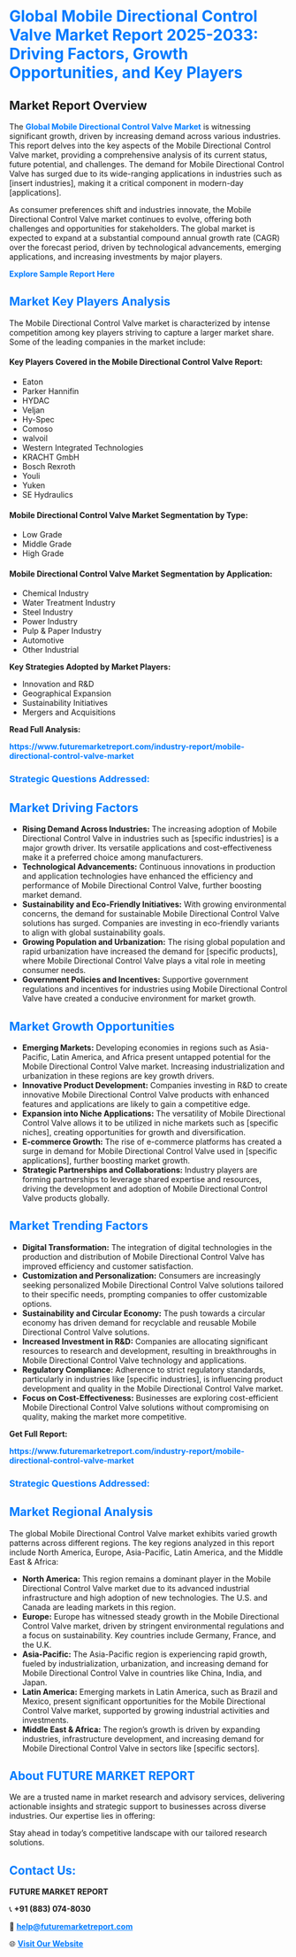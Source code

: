 <h1 style="color: #007BFF;">Global Mobile Directional Control Valve Market Report 2025-2033: Driving Factors, Growth Opportunities, and Key Players</h1>

<section id="overview">
<h2>Market Report Overview</h2>
<p>The <a href="https://www.futuremarketreport.com/industry-report/mobile-directional-control-valve-market" style="color: #007BFF; text-decoration: none;"><strong>Global Mobile Directional Control Valve Market</strong></a> is witnessing significant growth, driven by increasing demand across various industries. This report delves into the key aspects of the Mobile Directional Control Valve market, providing a comprehensive analysis of its current status, future potential, and challenges. The demand for Mobile Directional Control Valve has surged due to its wide-ranging applications in industries such as [insert industries], making it a critical component in modern-day [applications].</p>
<p>As consumer preferences shift and industries innovate, the Mobile Directional Control Valve market continues to evolve, offering both challenges and opportunities for stakeholders. The global market is expected to expand at a substantial compound annual growth rate (CAGR) over the forecast period, driven by technological advancements, emerging applications, and increasing investments by major players.</p>
</section>

<section id="overview">
<p><a href="https://www.futuremarketreport.com/request-sample/reportId=88406" style="color: #007BFF; text-decoration: none;"><strong>Explore Sample Report Here</strong></a></p>
</section>

<section id="key-players">
<h2 style="color: #007BFF;">Market Key Players Analysis</h2>
<p>The Mobile Directional Control Valve market is characterized by intense competition among key players striving to capture a larger market share. Some of the leading companies in the market include:</p>
<h4>Key Players Covered in the Mobile Directional Control Valve Report:</h4>
<ul><li>Eaton</li><li>Parker Hannifin</li><li>HYDAC</li><li>Veljan</li><li>Hy-Spec</li><li>Comoso</li><li>walvoil</li><li>Western Integrated Technologies</li><li>KRACHT GmbH</li><li>Bosch Rexroth</li><li>Youli</li><li>Yuken</li><li>SE Hydraulics</li></ul>
<h4>Mobile Directional Control Valve Market Segmentation by Type:</h4>
<ul><li>Low Grade</li><li>Middle Grade</li><li>High Grade</li></ul>

<h4>Mobile Directional Control Valve Market Segmentation by Application:</h4>
<ul><li>Chemical Industry</li><li>Water Treatment Industry</li><li>Steel Industry</li><li>Power Industry</li><li>Pulp &amp; Paper Industry</li><li>Automotive</li><li>Other Industrial</li></ul>
<p><strong>Key Strategies Adopted by Market Players:</strong></p>
<ul>
<li>Innovation and R&D</li>
<li>Geographical Expansion</li>
<li>Sustainability Initiatives</li>
<li>Mergers and Acquisitions</li>
</ul>
</section>

<section>
<p><strong>Read Full Analysis: </strong></p><a href="https://www.futuremarketreport.com/industry-report/mobile-directional-control-valve-market" style="color: #007BFF; text-decoration: none;"><strong>https://www.futuremarketreport.com/industry-report/mobile-directional-control-valve-market</strong></a>
<h3 style="color: #007BFF;">Strategic Questions Addressed:</h3>
</section>

<section id="driving-factors">
<h2 style="color: #007BFF;">Market Driving Factors</h2>
<ul>
<li><strong>Rising Demand Across Industries:</strong> The increasing adoption of Mobile Directional Control Valve in industries such as [specific industries] is a major growth driver. Its versatile applications and cost-effectiveness make it a preferred choice among manufacturers.</li>
<li><strong>Technological Advancements:</strong> Continuous innovations in production and application technologies have enhanced the efficiency and performance of Mobile Directional Control Valve, further boosting market demand.</li>
<li><strong>Sustainability and Eco-Friendly Initiatives:</strong> With growing environmental concerns, the demand for sustainable Mobile Directional Control Valve solutions has surged. Companies are investing in eco-friendly variants to align with global sustainability goals.</li>
<li><strong>Growing Population and Urbanization:</strong> The rising global population and rapid urbanization have increased the demand for [specific products], where Mobile Directional Control Valve plays a vital role in meeting consumer needs.</li>
<li><strong>Government Policies and Incentives:</strong> Supportive government regulations and incentives for industries using Mobile Directional Control Valve have created a conducive environment for market growth.</li>
</ul>
</section>

<section id="growth-opportunities">
<h2 style="color: #007BFF;">Market Growth Opportunities</h2>
<ul>
<li><strong>Emerging Markets:</strong> Developing economies in regions such as Asia-Pacific, Latin America, and Africa present untapped potential for the Mobile Directional Control Valve market. Increasing industrialization and urbanization in these regions are key growth drivers.</li>
<li><strong>Innovative Product Development:</strong> Companies investing in R&D to create innovative Mobile Directional Control Valve products with enhanced features and applications are likely to gain a competitive edge.</li>
<li><strong>Expansion into Niche Applications:</strong> The versatility of Mobile Directional Control Valve allows it to be utilized in niche markets such as [specific niches], creating opportunities for growth and diversification.</li>
<li><strong>E-commerce Growth:</strong> The rise of e-commerce platforms has created a surge in demand for Mobile Directional Control Valve used in [specific applications], further boosting market growth.</li>
<li><strong>Strategic Partnerships and Collaborations:</strong> Industry players are forming partnerships to leverage shared expertise and resources, driving the development and adoption of Mobile Directional Control Valve products globally.</li>
</ul>
</section>

<section id="trending-factors">
<h2 style="color: #007BFF;">Market Trending Factors</h2>
<ul>
<li><strong>Digital Transformation:</strong> The integration of digital technologies in the production and distribution of Mobile Directional Control Valve has improved efficiency and customer satisfaction.</li>
<li><strong>Customization and Personalization:</strong> Consumers are increasingly seeking personalized Mobile Directional Control Valve solutions tailored to their specific needs, prompting companies to offer customizable options.</li>
<li><strong>Sustainability and Circular Economy:</strong> The push towards a circular economy has driven demand for recyclable and reusable Mobile Directional Control Valve solutions.</li>
<li><strong>Increased Investment in R&D:</strong> Companies are allocating significant resources to research and development, resulting in breakthroughs in Mobile Directional Control Valve technology and applications.</li>
<li><strong>Regulatory Compliance:</strong> Adherence to strict regulatory standards, particularly in industries like [specific industries], is influencing product development and quality in the Mobile Directional Control Valve market.</li>
<li><strong>Focus on Cost-Effectiveness:</strong> Businesses are exploring cost-efficient Mobile Directional Control Valve solutions without compromising on quality, making the market more competitive.</li>
</ul>
</section>

<section>
<p><strong>Get Full Report: </strong></p><a href="https://www.futuremarketreport.com/industry-report/mobile-directional-control-valve-market" style="color: #007BFF; text-decoration: none;"><strong>https://www.futuremarketreport.com/industry-report/mobile-directional-control-valve-market</strong></a>
<h3 style="color: #007BFF;">Strategic Questions Addressed:</h3>
</section>


<section id="regional-analysis">
<h2 style="color: #007BFF;">Market Regional Analysis</h2>
<p>The global Mobile Directional Control Valve market exhibits varied growth patterns across different regions. The key regions analyzed in this report include North America, Europe, Asia-Pacific, Latin America, and the Middle East & Africa:</p>
<ul>
<li><strong>North America:</strong> This region remains a dominant player in the Mobile Directional Control Valve market due to its advanced industrial infrastructure and high adoption of new technologies. The U.S. and Canada are leading markets in this region.</li>
<li><strong>Europe:</strong> Europe has witnessed steady growth in the Mobile Directional Control Valve market, driven by stringent environmental regulations and a focus on sustainability. Key countries include Germany, France, and the U.K.</li>
<li><strong>Asia-Pacific:</strong> The Asia-Pacific region is experiencing rapid growth, fueled by industrialization, urbanization, and increasing demand for Mobile Directional Control Valve in countries like China, India, and Japan.</li>
<li><strong>Latin America:</strong> Emerging markets in Latin America, such as Brazil and Mexico, present significant opportunities for the Mobile Directional Control Valve market, supported by growing industrial activities and investments.</li>
<li><strong>Middle East & Africa:</strong> The region’s growth is driven by expanding industries, infrastructure development, and increasing demand for Mobile Directional Control Valve in sectors like [specific sectors].</li>
</ul>
</section>

<footer>
<h2 style="color: #007BFF;">About FUTURE MARKET REPORT</h2>
<p>We are a trusted name in market research and advisory services, delivering actionable insights and strategic support to businesses across diverse industries. Our expertise lies in offering:</p>

<p>Stay ahead in today’s competitive landscape with our tailored research solutions.</p>

<h2 style="color: #007BFF;">Contact Us:</h2>
<p><strong>FUTURE MARKET REPORT</strong></p>
<p>📞 <strong>+91 (883) 074-8030</strong></p>
<p>📧 <strong><a href="mailto:help@futuremarketreport.com" style="color: #007BFF;">help@futuremarketreport.com</a></strong></p>
<p>🌐 <strong><a href="https://www.futuremarketreport.com/" style="color: #007BFF;">Visit Our Website</a></strong></p>
</footer>